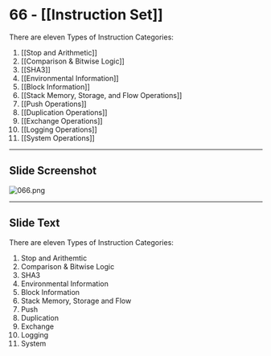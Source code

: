 # 66 - [[Instruction Set]]


There are eleven Types of Instruction Categories:
1. [[Stop and Arithmetic]]
2. [[Comparison & Bitwise Logic]]
3. [[SHA3]]
4. [[Environmental Information]]
5. [[Block Information]]
6. [[Stack Memory, Storage, and Flow Operations]]
7. [[Push Operations]]
8. [[Duplication Operations]]
9. [[Exchange Operations]]
10. [[Logging Operations]]
11. [[System Operations]] 

___
## Slide Screenshot
![066.png](../images/ethereum101/066.png)
___
## Slide Text
There are eleven Types of Instruction Categories:
1. Stop and Arithemtic
2. Comparison & Bitwise Logic
3. SHA3
4. Environmental Information
5. Block Information
6. Stack Memory, Storage and Flow
7. Push
8. Duplication
9. Exchange
10. Logging
11. System 
